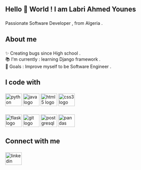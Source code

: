 <h2 align="left">Hello 👋 World ! I am  Labri Ahmed Younes</h2>

###

<p align="left">Passionate Software Developer , from Algeria .</p>

###

<h2 align="left">About me</h2>

###

<p align="left">✨ Creating bugs since High school .<br>📚 I'm currently : learning Django framework .<br>🎯 Goals : Improve myself to be Software Engineer .</p>

###

<h2 align="left">I code with</h2>

###

<div align="left">
  <img src="https://cdn.jsdelivr.net/gh/devicons/devicon/icons/python/python-original.svg" height="40" width="52" alt="python logo" title="Python" />
  <img src="https://cdn.jsdelivr.net/gh/devicons/devicon/icons/java/java-original.svg" height="40" width="52" alt="java logo" title="Java" />
  <img src="https://cdn.jsdelivr.net/gh/devicons/devicon/icons/html5/html5-original.svg" height="40" width="52" alt="html5 logo"
       title="HTML" />
  <img src="https://cdn.jsdelivr.net/gh/devicons/devicon/icons/css3/css3-original.svg" height="40" width="52" alt="css3 logo" 
       title="CSS"/>
</div>

###

<div align="left">
  <img src="https://cdn.jsdelivr.net/gh/devicons/devicon/icons/flask/flask-original.svg" height="40" width="52" alt="flask logo"  title="Flask" />
  <img src="https://cdn.jsdelivr.net/gh/devicons/devicon/icons/git/git-original.svg" height="40" width="52" alt="git logo"  
       title="Git" />
  <img src="https://cdn.jsdelivr.net/gh/devicons/devicon/icons/postgresql/postgresql-original.svg" height="40" width="52" alt="postgresql logo" title="PostgreSQL" />
  <img src="https://cdn.jsdelivr.net/gh/devicons/devicon/icons/pandas/pandas-original.svg" height="40" width="52" alt="pandas logo"  title="Pandas" />
</div>

###

<h2 align="left">Connect with me</h2>

###

<div align="left">
  <a href="https://www.linkedin.com/in/labri-ahmed-younes" target="_blank">
    <img src="https://raw.githubusercontent.com/maurodesouza/profile-readme-generator/master/src/assets/icons/social/linkedin/default.svg" width="52" height="40" alt="linkedin logo"  />
  </a>
</div>

###
